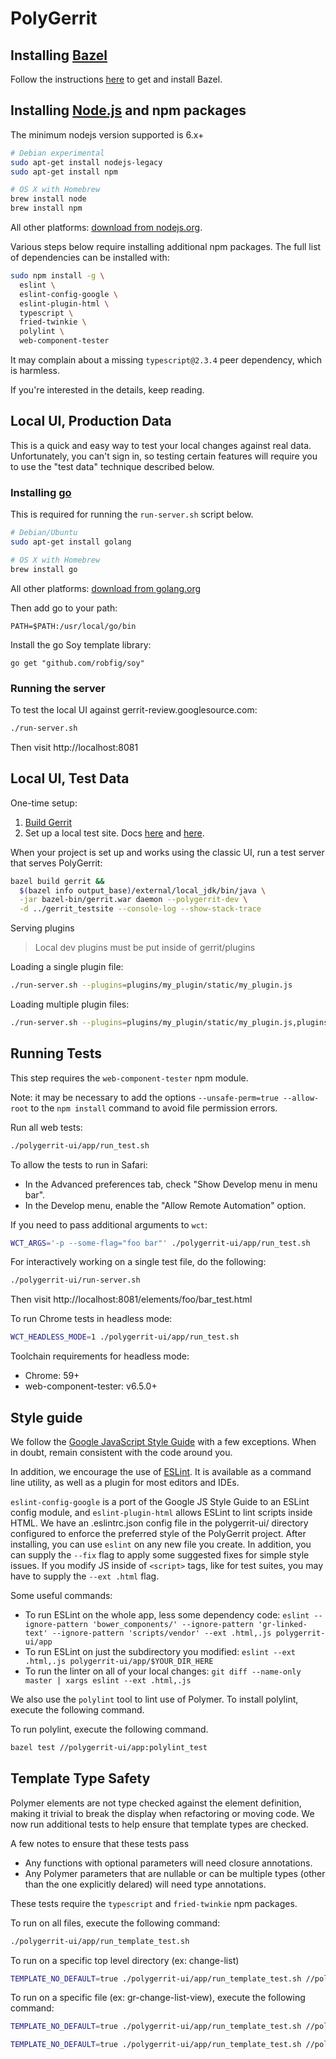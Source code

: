 # PolyGerrit

## Installing [Bazel](https://bazel.build/)

Follow the instructions
[here](https://gerrit-review.googlesource.com/Documentation/dev-bazel.html#_installation)
to get and install Bazel.

## Installing [Node.js](https://nodejs.org/en/download/) and npm packages

The minimum nodejs version supported is 6.x+

```sh
# Debian experimental
sudo apt-get install nodejs-legacy
sudo apt-get install npm

# OS X with Homebrew
brew install node
brew install npm
```

All other platforms: [download from
nodejs.org](https://nodejs.org/en/download/).

Various steps below require installing additional npm packages. The full list of
dependencies can be installed with:

```sh
sudo npm install -g \
  eslint \
  eslint-config-google \
  eslint-plugin-html \
  typescript \
  fried-twinkie \
  polylint \
  web-component-tester
```

It may complain about a missing `typescript@2.3.4` peer dependency, which is
harmless.

If you're interested in the details, keep reading.

## Local UI, Production Data

This is a quick and easy way to test your local changes against real data.
Unfortunately, you can't sign in, so testing certain features will require
you to use the "test data" technique described below.

### Installing [go](https://golang.org/)

This is required for running the `run-server.sh` script below.

```sh
# Debian/Ubuntu
sudo apt-get install golang

# OS X with Homebrew
brew install go
```

All other platforms: [download from golang.org](https://golang.org/)

Then add go to your path:

```
PATH=$PATH:/usr/local/go/bin
```

Install the go Soy template library:

```
go get "github.com/robfig/soy"
```

### Running the server

To test the local UI against gerrit-review.googlesource.com:

```sh
./run-server.sh
```

Then visit http://localhost:8081

## Local UI, Test Data

One-time setup:

1. [Build Gerrit](https://gerrit-review.googlesource.com/Documentation/dev-bazel.html#_gerrit_development_war_file)
2. Set up a local test site. Docs
   [here](https://gerrit-review.googlesource.com/Documentation/install-quick.html) and
   [here](https://gerrit-review.googlesource.com/Documentation/dev-readme.html#init).

When your project is set up and works using the classic UI, run a test server
that serves PolyGerrit:

```sh
bazel build gerrit &&
  $(bazel info output_base)/external/local_jdk/bin/java \
  -jar bazel-bin/gerrit.war daemon --polygerrit-dev \
  -d ../gerrit_testsite --console-log --show-stack-trace
```

Serving plugins

> Local dev plugins must be put inside of gerrit/plugins

Loading a single plugin file:

```sh
./run-server.sh --plugins=plugins/my_plugin/static/my_plugin.js
```

Loading multiple plugin files:

```sh
./run-server.sh --plugins=plugins/my_plugin/static/my_plugin.js,plugins/my_plugin/static/my_plugin.html
```

## Running Tests

This step requires the `web-component-tester` npm module.

Note: it may be necessary to add the options `--unsafe-perm=true --allow-root`
to the `npm install` command to avoid file permission errors.

Run all web tests:

```sh
./polygerrit-ui/app/run_test.sh
```

To allow the tests to run in Safari:

* In the Advanced preferences tab, check "Show Develop menu in menu bar".
* In the Develop menu, enable the "Allow Remote Automation" option.

If you need to pass additional arguments to `wct`:

```sh
WCT_ARGS='-p --some-flag="foo bar"' ./polygerrit-ui/app/run_test.sh
```

For interactively working on a single test file, do the following:

```sh
./polygerrit-ui/run-server.sh
```

Then visit http://localhost:8081/elements/foo/bar_test.html

To run Chrome tests in headless mode:

```sh
WCT_HEADLESS_MODE=1 ./polygerrit-ui/app/run_test.sh
```

Toolchain requirements for headless mode:

* Chrome: 59+
* web-component-tester: v6.5.0+

## Style guide

We follow the [Google JavaScript Style Guide](https://google.github.io/styleguide/javascriptguide.xml)
with a few exceptions. When in doubt, remain consistent with the code around you.

In addition, we encourage the use of [ESLint](http://eslint.org/).
It is available as a command line utility, as well as a plugin for most editors
and IDEs.

`eslint-config-google` is a port of the Google JS Style Guide to an ESLint
config module, and `eslint-plugin-html` allows ESLint to lint scripts inside
HTML.
We have an .eslintrc.json config file in the polygerrit-ui/ directory configured
to enforce the preferred style of the PolyGerrit project.
After installing, you can use `eslint` on any new file you create.
In addition, you can supply the `--fix` flag to apply some suggested fixes for
simple style issues.
If you modify JS inside of `<script>` tags, like for test suites, you may have
to supply the `--ext .html` flag.

Some useful commands:

* To run ESLint on the whole app, less some dependency code:
`eslint --ignore-pattern 'bower_components/' --ignore-pattern 'gr-linked-text' --ignore-pattern 'scripts/vendor' --ext .html,.js polygerrit-ui/app`
* To run ESLint on just the subdirectory you modified:
`eslint --ext .html,.js polygerrit-ui/app/$YOUR_DIR_HERE`
* To run the linter on all of your local changes:
`git diff --name-only master | xargs eslint --ext .html,.js`

We also use the `polylint` tool to lint use of Polymer. To install polylint,
execute the following command.

To run polylint, execute the following command.

```sh
bazel test //polygerrit-ui/app:polylint_test
```
## Template Type Safety
Polymer elements are not type checked against the element definition, making it trivial to break the display when refactoring or moving code. We now run additional tests to help ensure that template types are checked.

A few notes to ensure that these tests pass
- Any functions with optional parameters will need closure annotations.
- Any Polymer parameters that are nullable or can be multiple types (other than the one explicitly delared) will need type annotations.

These tests require the `typescript` and `fried-twinkie` npm packages.

To run on all files, execute the following command:

```sh
./polygerrit-ui/app/run_template_test.sh
```

To run on a specific top level directory (ex: change-list)
```sh
TEMPLATE_NO_DEFAULT=true ./polygerrit-ui/app/run_template_test.sh //polygerrit-ui/app:template_test_change-list
```

To run on a specific file (ex: gr-change-list-view), execute the following command:
```sh
TEMPLATE_NO_DEFAULT=true ./polygerrit-ui/app/run_template_test.sh //polygerrit-ui/app:template_test_<TOP_LEVEL_DIRECTORY> --test_arg=<VIEW_NAME>
```

```sh
TEMPLATE_NO_DEFAULT=true ./polygerrit-ui/app/run_template_test.sh //polygerrit-ui/app:template_test_change-list --test_arg=gr-change-list-view
```
